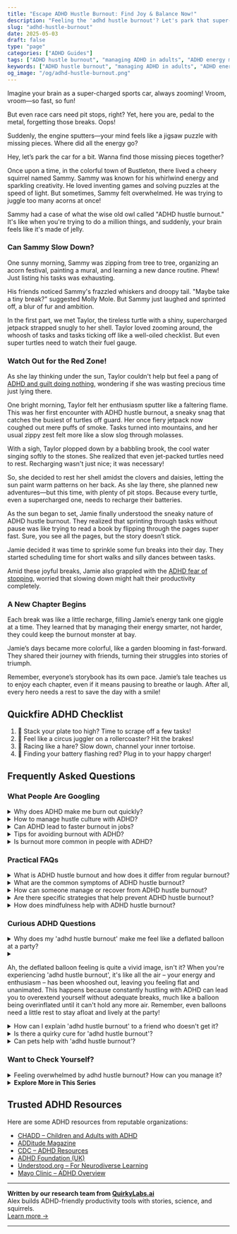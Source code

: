 ```yaml
---
title: "Escape ADHD Hustle Burnout: Find Joy & Balance Now!"
description: "Feeling the 'adhd hustle burnout'? Let's park that super-charged brain and find joy in the pit stop. This blog offers a cozy nook for understanding and recharging. 🌟"
slug: "adhd-hustle-burnout"
date: 2025-05-03
draft: false
type: "page"
categories: ["ADHD Guides"]
tags: ["ADHD hustle burnout", "managing ADHD in adults", "ADHD energy management", "ADHD productivity tips", "balancing ADHD enthusiasm", "burnout recovery for ADHD", "ADHD and taking breaks"]
keywords: ["ADHD hustle burnout", "managing ADHD in adults", "ADHD energy management", "ADHD productivity tips", "balancing ADHD enthusiasm", "burnout recovery for ADHD", "ADHD and taking breaks"]
og_image: "/og/adhd-hustle-burnout.png"
---
```


Imagine your brain as a super-charged sports car, always zooming! Vroom, vroom—so fast, so fun!

But even race cars need pit stops, right? Yet, here you are, pedal to the metal, forgetting those breaks. Oops!

Suddenly, the engine sputters—your mind feels like a jigsaw puzzle with missing pieces. Where did all the energy go?

Hey, let’s park the car for a bit. Wanna find those missing pieces together?

Once upon a time, in the colorful town of Bustleton, there lived a cheery squirrel named Sammy. Sammy was known for his whirlwind energy and sparkling creativity. He loved inventing games and solving puzzles at the speed of light. But sometimes, Sammy felt overwhelmed. He was trying to juggle too many acorns at once!

Sammy had a case of what the wise old owl called "ADHD hustle burnout." It's like when you're trying to do a million things, and suddenly, your brain feels like it's made of jelly.

### Can Sammy Slow Down?

One sunny morning, Sammy was zipping from tree to tree, organizing an acorn festival, painting a mural, and learning a new dance routine. Phew! Just listing his tasks was exhausting.

His friends noticed Sammy's frazzled whiskers and droopy tail. "Maybe take a tiny break?" suggested Molly Mole. But Sammy just laughed and sprinted off, a blur of fur and ambition.

In the first part, we met Taylor, the tireless turtle with a shiny, supercharged jetpack strapped snugly to her shell. Taylor loved zooming around, the whoosh of tasks and tasks ticking off like a well-oiled checklist. But even super turtles need to watch their fuel gauge.

### Watch Out for the Red Zone!

As she lay thinking under the sun, Taylor couldn't help but feel a pang of [ADHD and guilt doing nothing](/pages/adhd-and-guilt-doing-nothing/), wondering if she was wasting precious time just lying there.

One bright morning, Taylor felt her enthusiasm sputter like a faltering flame. This was her first encounter with ADHD hustle burnout, a sneaky snag that catches the busiest of turtles off guard. Her once fiery jetpack now coughed out mere puffs of smoke. Tasks turned into mountains, and her usual zippy zest felt more like a slow slog through molasses.

With a sigh, Taylor plopped down by a babbling brook, the cool water singing softly to the stones. She realized that even jet-packed turtles need to rest. Recharging wasn't just nice; it was necessary!

So, she decided to rest her shell amidst the clovers and daisies, letting the sun paint warm patterns on her back. As she lay there, she planned new adventures—but this time, with plenty of pit stops. Because every turtle, even a supercharged one, needs to recharge their batteries.

As the sun began to set, Jamie finally understood the sneaky nature of ADHD hustle burnout. They realized that sprinting through tasks without pause was like trying to read a book by flipping through the pages super fast. Sure, you see all the pages, but the story doesn’t stick.

Jamie decided it was time to sprinkle some fun breaks into their day. They started scheduling time for short walks and silly dances between tasks.

Amid these joyful breaks, Jamie also grappled with the [ADHD fear of stopping](/pages/adhd-fear-of-stopping/), worried that slowing down might halt their productivity completely.

### A New Chapter Begins

Each break was like a little recharge, filling Jamie’s energy tank one giggle at a time. They learned that by managing their energy smarter, not harder, they could keep the burnout monster at bay.

Jamie’s days became more colorful, like a garden blooming in fast-forward. They shared their journey with friends, turning their struggles into stories of triumph.

Remember, everyone’s storybook has its own pace. Jamie’s tale teaches us to enjoy each chapter, even if it means pausing to breathe or laugh. After all, every hero needs a rest to save the day with a smile!

## Quickfire ADHD Checklist

1. 🥞 Stack your plate too high? Time to scrape off a few tasks!
2. 🎢 Feel like a circus juggler on a rollercoaster? Hit the brakes!
3. 🐢 Racing like a hare? Slow down, channel your inner tortoise.
4. 🔋 Finding your battery flashing red? Plug in to your happy charger!

## Frequently Asked Questions



### What People Are Googling

<details><summary>Why does ADHD make me burn out quickly?</summary><p>Experiencing quick burnout with ADHD is quite common and completely understandable. Your brain is often working in overdrive managing a myriad of thoughts, stimuli, and emotions, which can be incredibly exhausting. The effort to maintain focus and organization in daily tasks can also consume a lot of your energy, leading to burnout faster than you might expect. It’s important to recognize these feelings and give yourself permission to take regular breaks and practice self-care — you're doing more hard work than you realize!</p></details>
<details><summary>How to manage hustle culture with ADHD?</summary><p>Navigating hustle culture with ADHD can definitely feel overwhelming at times, but it’s totally manageable with some personalized strategies. Start by setting clear boundaries for your work and rest periods, ensuring you have enough downtime to recharge—remember, rest is productive too! It’s also helpful to prioritize tasks by breaking them down into smaller, more manageable steps, and perhaps using tools like timers or apps designed for focus and productivity. Above all, be kind to yourself and remember that your value isn't defined by your productivity—finding a balance that suits your unique pace is key.</p></details>
<details><summary>Can ADHD lead to faster burnout in jobs?</summary><p>Absolutely, it's quite common for folks with ADHD to experience burnout more quickly at work. This can happen because the usual workplace often demands consistent focus and adherence to routines, which can be especially taxing if you have ADHD. Your brain is juggling a lot of stimuli at once, and the effort to stay organized and meet expectations might drain your energy faster than it might for others. It's important to find strategies that work for you, like taking short breaks, using tools to manage time, or even discussing accommodations with your employer. Remember, recognizing this is a step towards creating a more sustainable work life!</p></details>
<details><summary>Tips for avoiding burnout with ADHD?</summary><p>Absolutely, taking steps to avoid burnout, especially when managing ADHD, is super important. One effective strategy is to break tasks into smaller, manageable chunks to avoid feeling overwhelmed—think of it as creating mini-finish lines for regular boosts of achievement. It’s also a good idea to schedule regular breaks using a timer to remind yourself to pause and recharge, whether it’s a quick walk or a moment with a favourite book. Lastly, don’t forget to lean on your support system; sharing tasks or just your feelings can lighten your load tremendously. Remember, taking care of yourself isn’t a luxury, it’s essential!</p></details>
<details><summary>Is burnout more common in people with ADHD?</summary><p>Absolutely, burnout can indeed be more common among those with ADHD, and you're not alone in feeling this way. The unique challenges of managing everyday tasks with ADHD can often lead to quicker depletion of energy and motivation. Remember, your brain is juggling a lot, often having to work harder to stay organized and focused, which can naturally lead to exhaustion. It's important to acknowledge this and take gentle steps towards self-care and setting up supportive structures that make your day-to-day life a bit easier.</p></details>



### Practical FAQs

<details><summary>What is ADHD hustle burnout and how does it differ from regular burnout?</summary><p>ADHD hustle burnout is a specific type of exhaustion that can affect individuals with ADHD after periods of intense focus or hyperactivity, often known as "hyperfocus." While regular burnout generally stems from prolonged stress and overwork, ADHD hustle burnout can also arise from the constant effort of managing ADHD symptoms, such as staying organized or keeping up with daily tasks. This can be especially taxing because it involves a cycle of intense engagement followed by periods of significant depletion, which can feel like you're running a marathon at sprint speed. Understanding this unique pattern can help in finding strategies that cater specifically to the rhythm of ADHD, ensuring you manage energy levels more sustainably.</p></details>
<details><summary>What are the common symptoms of ADHD hustle burnout?</summary><p>Absolutely, it’s really important to recognize the signs of what’s often called ADHD hustle burnout. This can include feeling overwhelmingly tired despite resting, a sense of mental fog or difficulty concentrating that goes beyond your usual ADHD experiences, and even a loss of interest in activities you normally enjoy. You might also notice increased irritability and difficulty managing emotions, which isn't uncommon when you’ve been pushing yourself too hard. It’s like your brain deciding to put up a little “out of order” sign after too much stress or overstimulation. Remember, noticing these signs is the first step toward taking care of yourself!</p></details>
<details><summary>How can someone manage or recover from ADHD hustle burnout?</summary><p>Recovering from ADHD hustle burnout can feel like you're searching for a cozy blanket in a cluttered room. It's important to first give yourself permission to rest without feeling guilty about it. Try breaking your day into small, manageable tasks and incorporate plenty of short breaks—think of them as mini retreats! Finally, consider setting boundaries around work and social obligations; it’s okay to say no or to ask for help. Remember, managing burnout is not just about getting things done, but about caring for your well-being too.</p></details>
<details><summary>Are there specific strategies that help prevent ADHD hustle burnout?</summary><p>Absolutely, there are several nurturing strategies to help prevent ADHD hustle burnout. First, regular breaks are key! Implementing something like the Pomodoro Technique, where you work for 25 minutes and take a 5-minute break, can help manage energy levels effectively. Also, setting clear boundaries around work and leisure time can protect your space for rest and recovery. Lastly, don't forget the power of a good night’s sleep and regular meals; they do wonders for maintaining your stamina and focus. Remember, taking care of yourself isn't a luxury—it's essential!</p></details>
<details><summary>How does mindfulness help with ADHD hustle burnout?</summary><p>Mindfulness can be a soothing balm for those experiencing ADHD hustle burnout. By bringing your attention to the present moment, mindfulness helps calm the storm of constant activity and mental chatter. This practice allows you to pause and reconnect with your current state, helping to reduce feelings of overwhelm and increase clarity and focus. Over time, mindfulness can teach you to recognize when you're overextending yourself, making it easier to manage energy levels and maintain balance.</p></details>



### Curious ADHD Questions

<details><summary>Why does my 'adhd hustle burnout' make me feel like a deflated balloon at a party?</summary><p>Oh, that feeling is definitely tough, and you're not alone in experiencing it. When you have ADHD, you often find yourself in a cycle of high energy bursts followed by intense crashes, much like a balloon that’s been overinflated and suddenly loses air. This "hustle burnout" happens because you might push beyond your limits during periods of high motivation, only to feel completely drained afterward. It's like your mind and body have been running a marathon at a sprint pace, and suddenly, you're feeling every bit of that exhaustive effort. Remember, it’s okay to rest and recharge, just like how a quiet corner at a party can be a welcome respite.</p></details>
<details><summary><p>Ah, the deflated balloon feeling is quite a vivid image, isn't it? When you're experiencing 'adhd hustle burnout', it's like all the air – your energy and enthusiasm – has been whooshed out, leaving you feeling flat and unanimated. This happens because constantly hustling with ADHD can lead you to overextend yourself without adequate breaks, much like a balloon being overinflated until it can't hold any more air. Remember, even balloons need a little rest to stay afloat and lively at the party!</p></summary><p>Absolutely, the analogy of a deflated balloon is spot-on when describing ADHD hustle burnout! It’s really important to remember to pace yourself and incorporate regular breaks into your routine. Just like a balloon that needs a bit of rest to avoid popping, your mind and body require downtime to recharge and maintain your sparkle. Always take a moment to check in with yourself and ensure you're not stretching too thin—it's key to keeping your energy and enthusiasm buoyant!</p></details>
<details><summary>How can I explain 'adhd hustle burnout' to a friend who doesn't get it?</summary><p>Absolutely, explaining 'ADHD hustle burnout' can feel a bit daunting, but here’s a cozy way to put it: Imagine your brain as a browser with way too many tabs open, some playing music loudly, others buffering videos, and you're trying to read a novel across all these tabs simultaneously. Now, imagine doing this for hours or days, non-stop, trying to keep track of everything. Eventually, your brain, like the browser, just can’t keep up. It tires out, not because you haven’t been managing well, but simply because it's overloaded. Sharing this analogy might help your friend visualize the intense, often chaotic effort your mind is constantly making, and why it eventually needs a break.</p></details>
<details><summary>Is there a quirky cure for 'adhd hustle burnout'?</summary><p>Oh, the infamous 'ADHD hustle burnout' can really take its toll, can't it? While there isn't a one-size-fits-all quirky cure, many find relief by embracing a mix of structured downtime and playful, low-pressure activities that reignite joy without the hustle. Think of it like setting a cozy, inviting scene for yourself: a favorite snack, perhaps some gentle music, and a no-pressure hobby like sketching or journaling. Remember, balancing activity with restorative rest, tailored to your unique preferences, can help you recharge those batteries and reduce burnout.</p></details>
<details><summary>Can pets help with 'adhd hustle burnout'?</summary><p>Absolutely, pets can be wonderful companions in managing ADHD hustle burnout! Cuddling up with a furry friend can significantly lower stress and increase feelings of calm and happiness thanks to the release of oxytocin, often referred to as the "cuddle hormone." Pets also encourage routines, like regular walks or feeding times, which can help bring structure and predictability to your day—a real boon for anyone with ADHD. So, whether it's a dog’s wagging tail or a cat's purring on your lap, pets provide a delightful, grounding presence that can really help ease the overwhelm.</p></details>



### Want to Check Yourself?

<details><summary>Feeling overwhelmed by adhd hustle burnout? How can you manage it?</summary><p>It's completely understandable to feel overwhelmed by ADHD hustle burnout, so first, give yourself a gentle nod for recognizing where you're at – that’s a big step. To manage this, try breaking your tasks into smaller, more manageable chunks and schedule frequent short breaks to prevent exhaustion. It's also helpful to set clear boundaries around your time and energy; remember it’s okay to say no or to ask for help. Lastly, ensure you're making time for relaxation and activities that rejuvenate you – your well-being absolutely deserves that kind of nurturing attention.</p></details>

<script type="application/ld+json">
{
  "@context": "https://schema.org",
  "@type": "FAQPage",
  "mainEntity": [
    {
      "@type": "Question",
      "name": "Why does ADHD make me burn out quickly?",
      "acceptedAnswer": {
        "@type": "Answer",
        "text": "Experiencing quick burnout with ADHD is quite common and completely understandable. Your brain is often working in overdrive managing a myriad of thoughts, stimuli, and emotions, which can be incredibly exhausting. The effort to maintain focus and organization in daily tasks can also consume a lot of your energy, leading to burnout faster than you might expect. It\u2019s important to recognize these feelings and give yourself permission to take regular breaks and practice self-care \u2014 you're doing more hard work than you realize!"
      }
    },
    {
      "@type": "Question",
      "name": "How to manage hustle culture with ADHD?",
      "acceptedAnswer": {
        "@type": "Answer",
        "text": "Navigating hustle culture with ADHD can definitely feel overwhelming at times, but it\u2019s totally manageable with some personalized strategies. Start by setting clear boundaries for your work and rest periods, ensuring you have enough downtime to recharge\u2014remember, rest is productive too! It\u2019s also helpful to prioritize tasks by breaking them down into smaller, more manageable steps, and perhaps using tools like timers or apps designed for focus and productivity. Above all, be kind to yourself and remember that your value isn't defined by your productivity\u2014finding a balance that suits your unique pace is key."
      }
    },
    {
      "@type": "Question",
      "name": "Can ADHD lead to faster burnout in jobs?",
      "acceptedAnswer": {
        "@type": "Answer",
        "text": "Absolutely, it's quite common for folks with ADHD to experience burnout more quickly at work. This can happen because the usual workplace often demands consistent focus and adherence to routines, which can be especially taxing if you have ADHD. Your brain is juggling a lot of stimuli at once, and the effort to stay organized and meet expectations might drain your energy faster than it might for others. It's important to find strategies that work for you, like taking short breaks, using tools to manage time, or even discussing accommodations with your employer. Remember, recognizing this is a step towards creating a more sustainable work life!"
      }
    },
    {
      "@type": "Question",
      "name": "Tips for avoiding burnout with ADHD?",
      "acceptedAnswer": {
        "@type": "Answer",
        "text": "Absolutely, taking steps to avoid burnout, especially when managing ADHD, is super important. One effective strategy is to break tasks into smaller, manageable chunks to avoid feeling overwhelmed\u2014think of it as creating mini-finish lines for regular boosts of achievement. It\u2019s also a good idea to schedule regular breaks using a timer to remind yourself to pause and recharge, whether it\u2019s a quick walk or a moment with a favourite book. Lastly, don\u2019t forget to lean on your support system; sharing tasks or just your feelings can lighten your load tremendously. Remember, taking care of yourself isn\u2019t a luxury, it\u2019s essential!"
      }
    },
    {
      "@type": "Question",
      "name": "Is burnout more common in people with ADHD?",
      "acceptedAnswer": {
        "@type": "Answer",
        "text": "Absolutely, burnout can indeed be more common among those with ADHD, and you're not alone in feeling this way. The unique challenges of managing everyday tasks with ADHD can often lead to quicker depletion of energy and motivation. Remember, your brain is juggling a lot, often having to work harder to stay organized and focused, which can naturally lead to exhaustion. It's important to acknowledge this and take gentle steps towards self-care and setting up supportive structures that make your day-to-day life a bit easier."
      }
    }
  ]
}
</script>
<script type="application/ld+json">
{
  "@context": "https://schema.org",
  "@type": "Article",
  "author": {
    "@type": "Person",
    "name": "QuirkyLabs",
    "url": "https://quirkylabs.ai/about"
  },
  "headline": "\"Escape ADHD Hustle Burnout: Find Joy & Balance Now!\"",
  "mainEntityOfPage": "https://blog.quirkylabs.ai/pages/adhd-hustle-burnout/",
  "datePublished": "2025-05-03"
}
</script>
<script type="application/ld+json">
{
  "@context": "https://schema.org",
  "@type": "BreadcrumbList",
  "itemListElement": [
    {
      "@type": "ListItem",
      "position": 1,
      "name": "Home",
      "item": "https://quirkylabs.ai/"
    },
    {
      "@type": "ListItem",
      "position": 2,
      "name": "Blog",
      "item": "https://blog.quirkylabs.ai/"
    },
    {
      "@type": "ListItem",
      "position": 3,
      "name": "\"Escape ADHD Hustle Burnout: Find Joy & Balance Now!\"",
      "item": "https://blog.quirkylabs.ai/pages/adhd-hustle-burnout/"
    }
  ]
}
</script>

<details>
<summary><strong>Explore More in This Series</strong></summary>

- [Adhd And Guilt Doing Nothing](/pages/adhd-and-guilt-doing-nothing/)
- [Adhd Crash After Focus](/pages/adhd-crash-after-focus/)
- [Adhd Anxiety On Weekends](/pages/adhd-anxiety-on-weekends/)
- [Adhd Grind Or Collapse](/pages/adhd-grind-or-collapse/)
- [Adhd Fear Of Stopping](/pages/adhd-fear-of-stopping/)
- [Adhd Rest Feels Like Failure](/pages/adhd-rest-feels-like-failure/)
- [Adhd Rest Doesnt Recharge](/pages/adhd-rest-doesnt-recharge/)
- [Adhd Cant Slow Down](/pages/adhd-cant-slow-down/)
</details>



## Trusted ADHD Resources

Here are some ADHD resources from reputable organizations:

- [CHADD – Children and Adults with ADHD](https://chadd.org)
- [ADDitude Magazine](https://www.additudemag.com)
- [CDC – ADHD Resources](https://www.cdc.gov/ncbddd/adhd)
- [ADHD Foundation (UK)](https://www.adhdfoundation.org.uk)
- [Understood.org – For Neurodiverse Learning](https://www.understood.org)
- [Mayo Clinic – ADHD Overview](https://www.mayoclinic.org/diseases-conditions/adhd)


---

**Written by our research team from [QuirkyLabs.ai](https://quirkylabs.ai)**  
Alex builds ADHD-friendly productivity tools with stories, science, and squirrels.  
[Learn more →](https://quirkylabs.ai)

---